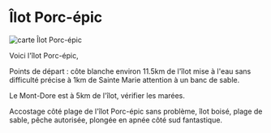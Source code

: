 # Îlot Porc-épic

![carte Îlot Porc-épic](/images/IlotPorcEpic.jpg)

Voici l'îlot Porc-épic,

Points de départ : côte blanche environ 11.5km de l'îlot mise à l'eau sans difficulté précise à 1km de Sainte Marie attention à un banc de sable.

Le Mont-Dore est à 5km de l'îlot, vérifier les marées.

Accostage côté plage de l'îlot Porc-épic sans problème, îlot boisé, plage de sable, pêche autorisée, plongée en apnée côté sud fantastique.
